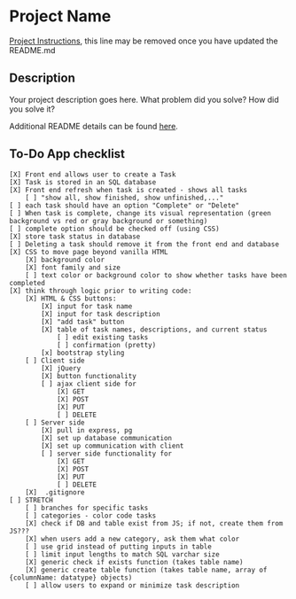 # Project Name

[Project Instructions](./INSTRUCTIONS.md), this line may be removed once you have updated the README.md

## Description

Your project description goes here. What problem did you solve? How did you solve it?

Additional README details can be found [here](https://github.com/PrimeAcademy/readme-template/blob/master/README.md).

## To-Do App checklist

    [X] Front end allows user to create a Task
    [X] Task is stored in an SQL database
    [X] Front end refresh when task is created - shows all tasks
        [ ] "show all, show finished, show unfinished,..."
    [ ] each task should have an option "Complete" or "Delete"
    [ ] When task is complete, change its visual representation (green background vs red or gray background or something)
    [ ] complete option should be checked off (using CSS)
    [X] store task status in database
    [ ] Deleting a task should remove it from the front end and database
    [X] CSS to move page beyond vanilla HTML
        [X] background color
        [X] font family and size
        [ ] text color or background color to show whether tasks have been completed
    [X] think through logic prior to writing code:
        [X] HTML & CSS buttons:
            [X] input for task name
            [X] input for task description
            [X] "add task" button
            [X] table of task names, descriptions, and current status
                [ ] edit existing tasks
                [ ] confirmation (pretty)
            [x] bootstrap styling
        [ ] Client side
            [X] jQuery
            [X] button functionality
            [ ] ajax client side for
                [X] GET
                [X] POST
                [X] PUT
                [ ] DELETE
        [ ] Server side
            [X] pull in express, pg
            [X] set up database communication
            [X] set up communication with client
            [ ] server side functionality for
                [X] GET
                [X] POST
                [X] PUT
                [ ] DELETE
        [X]  .gitignore
    [ ] STRETCH
        [ ] branches for specific tasks
        [ ] categories - color code tasks
        [X] check if DB and table exist from JS; if not, create them from JS???
        [X] when users add a new category, ask them what color
        [ ] use grid instead of putting inputs in table
        [ ] limit input lengths to match SQL varchar size
        [X] generic check if exists function (takes table name)
        [X] generic create table function (takes table name, array of {columnName: datatype} objects)
        [ ] allow users to expand or minimize task description